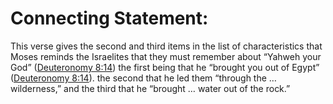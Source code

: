 # Connecting Statement:

This verse gives the second and third items in the list of characteristics that Moses reminds the Israelites that they must remember about “Yahweh your God” ([Deuteronomy 8:14](./14.md)) the first being that he “brought you out of Egypt” ([Deuteronomy 8:14](./14.md)). the second that he led them “through the … wilderness,” and the third that he “brought … water out of the rock.”